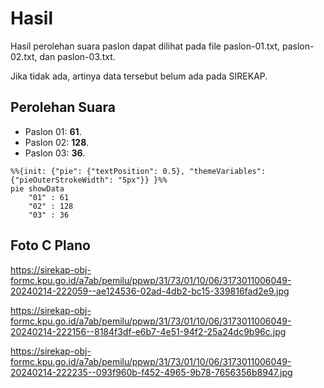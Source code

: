 # Hasil

Hasil perolehan suara paslon dapat dilihat pada file paslon-01.txt, paslon-02.txt, dan paslon-03.txt.

Jika tidak ada, artinya data tersebut belum ada pada SIREKAP.

## Perolehan Suara

 * Paslon 01: **61**.
 * Paslon 02: **128**.
 * Paslon 03: **36**.

```mermaid
%%{init: {"pie": {"textPosition": 0.5}, "themeVariables": {"pieOuterStrokeWidth": "5px"}} }%%
pie showData
    "01" : 61
    "02" : 128
    "03" : 36
```
## Foto C Plano

https://sirekap-obj-formc.kpu.go.id/a7ab/pemilu/ppwp/31/73/01/10/06/3173011006049-20240214-222059--ae124536-02ad-4db2-bc15-339816fad2e9.jpg

https://sirekap-obj-formc.kpu.go.id/a7ab/pemilu/ppwp/31/73/01/10/06/3173011006049-20240214-222156--8184f3df-e6b7-4e51-94f2-25a24dc9b96c.jpg

https://sirekap-obj-formc.kpu.go.id/a7ab/pemilu/ppwp/31/73/01/10/06/3173011006049-20240214-222235--093f960b-f452-4965-9b78-7656356b8947.jpg
